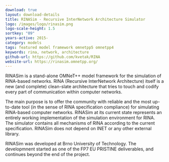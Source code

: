 ```yaml
---
download: true
layout: download-details
title: RINASim - Recursive InterNetwork Architecture Simulator
logo: /images/logo/rinasim.png
logo-scale-height: 1.5
sortkey: "09"
years-active: 2015-
category: models
tags: featured model framework omnetpp5 omnetpp4
keywords: rina, network, architecture
github-url: https://github.com/kvetak/RINA
website-url: https://rinasim.omnetpp.org/
---
```


RINASim is a stand-alone OMNeT++ model framework for the simulation of
RINA-based networks. RINA (Recursive InterNetwork Architecture) itself
is a new (and complete) clean-slate architecture that tries to touch
and codify every part of communication within computer networks.

The main purpose is to offer the community with reliable and the most up-to-date
tool (in the sense of RINA specification compliance) for simulating RINA-based
computer networks. RINASim at its current state represents an entirely working
implementation of the simulation environment for RINA. The simulator contains
all mechanisms of RINA according to the current specification.
RINASim does not depend on INET or any other external library.

RINASim was developed at Brno University of Technology. The developmnent
started as one of the FP7 EU PRISTINE deliverables, and continues beyond
the end of the project.

